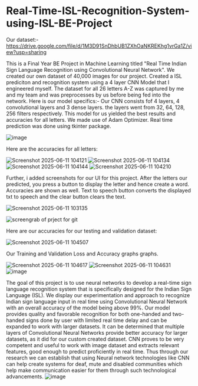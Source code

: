 # Real-Time-ISL-Recognition-System-using-ISL-BE-Project

Our dataset:- https://drive.google.com/file/d/1M3D91SnDhbUB1ZXhOaNKREKhg1vrGa1Z/view?usp=sharing

This is a Final Year BE Project in Machine Learning titled "Real Time Indian Sign Language Recognition using Convolutional Neural Network". We created our own dataset of 40,000 images for our project. Created a ISL prediciton and recognition system using a 4 layer CNN Model that I engineered myself. The dataset for all 26 letters A-Z was captured by me and my team and was preprocesses by us before being fed into the network. Here is our model specifics:- Our CNN consists fof 4 layers, 4 convolutional layers and 3 dense layers. the layers went from 32, 64, 128, 256 filters respectively. This model for us yielded the best results and accuracies for all letters. We made use of Adam Optimizer. Real time prediction was done using tkinter package.

![image](https://github.com/user-attachments/assets/999d9ba0-85c3-4a43-af8f-5cd51ccac68c)


Here are the accuracies for all letters:

![Screenshot 2025-06-11 104121](https://github.com/user-attachments/assets/321e462b-a53a-4640-bbcd-3df119c05cae)
![Screenshot 2025-06-11 104134](https://github.com/user-attachments/assets/5e7abddf-bddc-43e0-8d6e-54b55aee10a1)
![Screenshot 2025-06-11 104144](https://github.com/user-attachments/assets/f4478a09-91ca-4922-87eb-adbd11f49d1a)
![Screenshot 2025-06-11 104210](https://github.com/user-attachments/assets/f518c402-d4e3-4a96-8e9a-a0ccf2a2072f)


Further, i added screenshots for our UI for this project. After the letters our predicted, you press a button to display the letter and hence create a word. Accuracies are shown as well. Text to speech button converts the displayed txt to speech and the clear button clears the text.

![Screenshot 2025-06-11 103135](https://github.com/user-attachments/assets/e1dc4c1a-4b1e-4a50-b767-8bae0bf4cdb7)

![screengrab of prject for git](https://github.com/user-attachments/assets/5c93e9a5-17b1-44de-9291-2382ed52ab6d)


Here are our accuracies for our testing and validation dataset:

![Screenshot 2025-06-11 104507](https://github.com/user-attachments/assets/2ff7459f-503c-4aae-af76-d865d8e761e2)

Our Training and Validation Loss and Accuracy graphs graphs.

![Screenshot 2025-06-11 104617](https://github.com/user-attachments/assets/fcd5eeb1-4d97-4eba-987d-b9ebf2b9f454)
![Screenshot 2025-06-11 104631](https://github.com/user-attachments/assets/7cc2c6dc-2cb5-492c-8ff5-b2546bf2c4c1)
![image](https://github.com/user-attachments/assets/e2bad22c-28fb-4041-8a10-b74a621c01ae)

The goal of this project is to use neural networks to develop a real-time sign language recognition system that is specifically designed for the Indian Sign Language (ISL). We display our experimentation and approach to recognize Indian sign language input in real time using Convolutional Neural Network with an overall accuracy of the model being above 99\%. Our model provides quality and favorable recognition for both one-handed and two-handed signs done by user with limited real time delay and can be expanded to work with larger datasets. It can be determined that multiple layers of Convolutional Neural Networks provide better accuracy for larger datasets, as it did for our custom created dataset. CNN proves to be very competent and useful to work with image dataset and extracts relevant features, good enough to predict proficiently in real time. Thus through our research we can establish that using Neural network technologies like CNN can help create systems for deaf, mute and disabled communities which help make communication easier for them through such technological advancements. ![image](https://github.com/user-attachments/assets/586e3ab8-ade8-49dd-b902-32c76d29417a)



